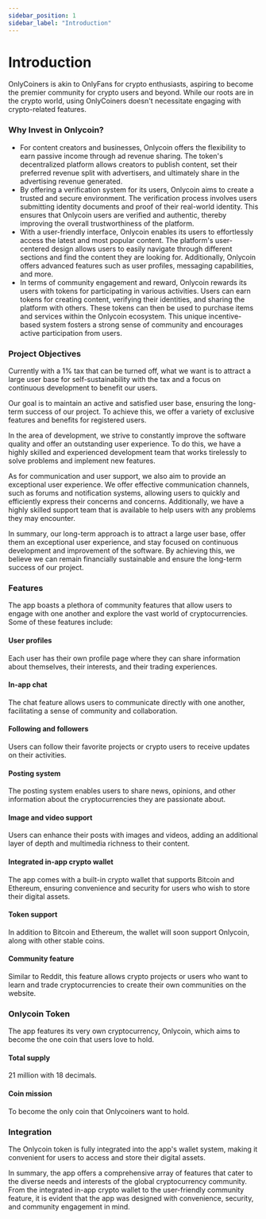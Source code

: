 ```yaml
---
sidebar_position: 1
sidebar_label: "Introduction"
---
```


# Introduction

OnlyCoiners is akin to OnlyFans for crypto enthusiasts, aspiring to become the premier community for crypto users and beyond. While our roots are in the crypto world, using OnlyCoiners doesn't necessitate engaging with crypto-related features.

### Why Invest in Onlycoin?

- For content creators and businesses, Onlycoin offers the flexibility to earn passive income through ad revenue sharing. The token's decentralized platform allows creators to publish content, set their preferred revenue split with advertisers, and ultimately share in the advertising revenue generated.
- By offering a verification system for its users, Onlycoin aims to create a trusted and secure environment. The verification process involves users submitting identity documents and proof of their real-world identity. This ensures that Onlycoin users are verified and authentic, thereby improving the overall trustworthiness of the platform.
- With a user-friendly interface, Onlycoin enables its users to effortlessly access the latest and most popular content. The platform's user-centered design allows users to easily navigate through different sections and find the content they are looking for. Additionally, Onlycoin offers advanced features such as user profiles, messaging capabilities, and more.
- In terms of community engagement and reward, Onlycoin rewards its users with tokens for participating in various activities. Users can earn tokens for creating content, verifying their identities, and sharing the platform with others. These tokens can then be used to purchase items and services within the Onlycoin ecosystem. This unique incentive-based system fosters a strong sense of community and encourages active participation from users.

### Project Objectives

Currently with a 1% tax that can be turned off, what we want is to attract a large user base for self-sustainability with the tax and a focus on continuous development to benefit our users.

Our goal is to maintain an active and satisfied user base, ensuring the long-term success of our project. To achieve this, we offer a variety of exclusive features and benefits for registered users.

In the area of development, we strive to constantly improve the software quality and offer an outstanding user experience. To do this, we have a highly skilled and experienced development team that works tirelessly to solve problems and implement new features.

As for communication and user support, we also aim to provide an exceptional user experience. We offer effective communication channels, such as forums and notification systems, allowing users to quickly and efficiently express their concerns and concerns. Additionally, we have a highly skilled support team that is available to help users with any problems they may encounter.

In summary, our long-term approach is to attract a large user base, offer them an exceptional user experience, and stay focused on continuous development and improvement of the software. By achieving this, we believe we can remain financially sustainable and ensure the long-term success of our project.

### Features

The app boasts a plethora of community features that allow users to engage with one another and explore the vast world of cryptocurrencies. Some of these features include:

#### User profiles

Each user has their own profile page where they can share information about themselves, their interests, and their trading experiences.

#### In-app chat

The chat feature allows users to communicate directly with one another, facilitating a sense of community and collaboration.

#### Following and followers

Users can follow their favorite projects or crypto users to receive updates on their activities.

#### Posting system

The posting system enables users to share news, opinions, and other information about the cryptocurrencies they are passionate about.

#### Image and video support

Users can enhance their posts with images and videos, adding an additional layer of depth and multimedia richness to their content.

#### Integrated in-app crypto wallet

The app comes with a built-in crypto wallet that supports Bitcoin and Ethereum, ensuring convenience and security for users who wish to store their digital assets.

#### Token support

In addition to Bitcoin and Ethereum, the wallet will soon support Onlycoin, along with other stable coins.

#### Community feature

Similar to Reddit, this feature allows crypto projects or users who want to learn and trade cryptocurrencies to create their own communities on the website.

### Onlycoin Token

The app features its very own cryptocurrency, Onlycoin, which aims to become the one coin that users love to hold.

#### Total supply

21 million with 18 decimals.

#### Coin mission

To become the only coin that Onlycoiners want to hold.

### Integration 

The Onlycoin token is fully integrated into the app's wallet system, making it convenient for users to access and store their digital assets.

In summary, the app offers a comprehensive array of features that cater to the diverse needs and interests of the global cryptocurrency community. From the integrated in-app crypto wallet to the user-friendly community feature, it is evident that the app was designed with convenience, security, and community engagement in mind.